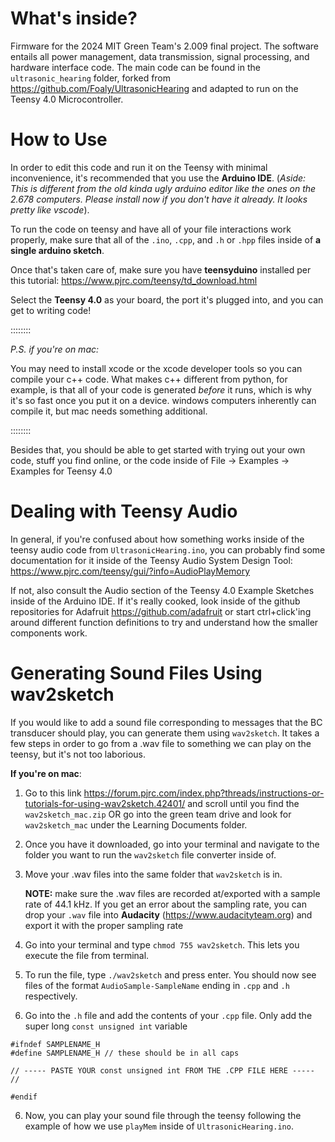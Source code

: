 # What's inside?
Firmware for the 2024 MIT Green Team's 2.009 final project. The software entails all power management, data transmission, signal processing, and hardware interface code. The main code can be found in the `ultrasonic_hearing` folder, forked from https://github.com/Foaly/UltrasonicHearing and adapted to run on the Teensy 4.0 Microcontroller.
# How to Use
In order to edit this code and run it on the Teensy with minimal inconvenience, it's recommended that you use the **Arduino IDE**. (*Aside: This is different from the old kinda ugly arduino editor like the ones on the 2.678 computers. Please install now if you don't have it already. It looks pretty like vscode*). 

To run the code on teensy and have all of your file interactions work properly, make sure that all of the `.ino`, `.cpp`, and `.h` or `.hpp` files inside of **a single arduino sketch**. 

Once that's taken care of, make sure you have **teensyduino** installed per this tutorial: https://www.pjrc.com/teensy/td_download.html

Select the **Teensy 4.0** as your board, the port it's plugged into, and you can get to writing code!

::::::::

*P.S. if you're on mac:*

You may need to install xcode or the xcode developer tools so you can compile your c++ code. What makes c++ different from python, for example, is that all of your code is generated *before* it runs, which is why it's so fast once you put it on a device. windows computers inherently can compile it, but mac needs something additional.

::::::::

Besides that, you should be able to get started with trying out your own code, stuff you find online, or the code inside of File -> Examples -> Examples for Teensy 4.0
# Dealing with Teensy Audio
In general, if you're confused about how something works inside of the teensy audio code from `UltrasonicHearing.ino`, you can probably find some documentation for it inside of the Teensy Audio System Design Tool: https://www.pjrc.com/teensy/gui/?info=AudioPlayMemory

If not, also consult the Audio section of the Teensy 4.0 Example Sketches inside of the Arduino IDE. If it's really cooked, look inside of the github repositories for Adafruit https://github.com/adafruit or start ctrl+click'ing around different function definitions to try and understand how the smaller components work. 
# Generating Sound Files Using wav2sketch
If you would like to add a sound file corresponding to messages that the BC transducer should play, you can generate them using `wav2sketch`. It takes a few steps in order to go from a .wav file to something we can play on the teensy, but it's not too laborious.

**If you're on mac**:

1. Go to this link https://forum.pjrc.com/index.php?threads/instructions-or-tutorials-for-using-wav2sketch.42401/ and scroll until you find the `wav2sketch_mac.zip` OR go into the green team drive and look for `wav2sketch_mac` under the Learning Documents folder.

2. Once you have it downloaded, go into your terminal and navigate to the folder you want to run the `wav2sketch` file converter inside of. 

3. Move your .wav files into the same folder that `wav2sketch` is in. 
    
    **NOTE:** make sure the .wav files are recorded at/exported with a sample rate of 44.1 kHz. If you get an error about the sampling rate, you can drop your `.wav` file into **Audacity** (https://www.audacityteam.org) and export it with the proper sampling rate
3. Go into your terminal and type `chmod 755 wav2sketch`. This lets you execute the file from terminal. 
4. To run the file, type `./wav2sketch` and press enter. You should now see files of the format `AudioSample-SampleName` ending in `.cpp` and `.h` respectively. 
5. Go into the `.h` file and add the contents of your `.cpp` file. Only add the super long `const unsigned int` variable

```
#ifndef SAMPLENAME_H
#define SAMPLENAME_H // these should be in all caps

// ----- PASTE YOUR const unsigned int FROM THE .CPP FILE HERE ----- //

#endif 
```
6. Now, you can play your sound file through the teensy following the example of how we use `playMem` inside of `UltrasonicHearing.ino`.

